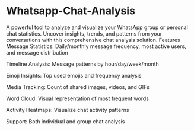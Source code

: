 # Whatsapp-Chat-Analysis
A powerful tool to analyze and visualize your WhatsApp group or personal chat statistics. Uncover insights, trends, and patterns from your conversations with this comprehensive chat analysis solution.
Features
Message Statistics: Daily/monthly message frequency, most active users, and message distribution

Timeline Analysis: Message patterns by hour/day/week/month

Emoji Insights: Top used emojis and frequency analysis

Media Tracking: Count of shared images, videos, and GIFs

Word Cloud: Visual representation of most frequent words

Activity Heatmaps: Visualize chat activity patterns

Support: Both individual and group chat analysis
